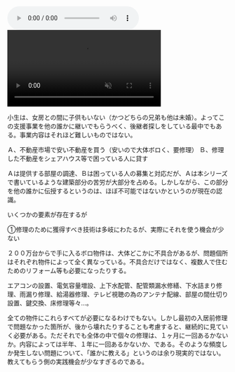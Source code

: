 
<audio src="/assets/Media/Sounds/samsara.mp3" controls></audio>
<video src="/assets/Media/Videos/atami-station-iphone.mp4" autoplay muted loop playsinline width="350">
</video>

小生は、女房との間に子供もいない（かつどちらの兄弟も他は未婚）。よってこの支援事業を他の誰かに継いでもらうべく、後継者探しをしている最中でもある。事業内容はそれほど難しいものではない。

Ａ、不動産市場で安い不動産を買う（安いので大体ボロく、要修理）
Ｂ、修理した不動産をシェアハウス等で困っている人に貸す

Ａは提供する部屋の調達、Ｂは困っている人の募集と対応だが、Ａは本シリーズで書いているような建築部分の苦労が大部分を占める。しかしながら、この部分を他の誰かに伝授するというのは、ほぼ不可能ではないかというのが現在の認識。

いくつかの要素が存在するが

①修理のために獲得すべき技術は多岐にわたるが、実際にそれを使う機会が少ない

２００万台からで手に入るボロ物件は、大体どこかに不具合があるが、問題個所はそれぞれ物件によって全く異なっている。不具合だけではなく、複数人で住むためのリフォーム等も必要になったりする。

エアコンの設置、電気容量増設、上下水配管、配管類漏水修繕、下水詰まり修理、雨漏り修理、給湯器修理、テレビ視聴の為のアンテナ配線、部屋の間仕切り設置、鍵交換、床修理等々…。

全ての物件にこれらすべてが必要になるわけでもない。しかし最初の入居前修理で問題なかった箇所が、後から壊れたりすることも考慮すると、継続的に見ていく必要がある。ただそれでも全体の中で個々の修理は、１ヶ月に一回あるかないか。内容によっては半年、１年に一回あるかないか、である。そのような頻度しか発生しない問題について、「誰かに教える」というのは余り現実的ではない。教えてもらう側の実践機会が少なすぎるのである。
